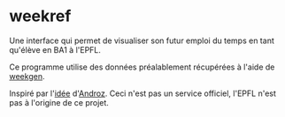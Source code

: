 # weekref

Une interface qui permet de visualiser son futur emploi du temps en tant qu'élève en BA1 à l'EPFL.

Ce programme utilise des données préalablement récupérées à l'aide de [weekgen](https://github.com/a2br/weekgen).

Inspiré par l'[idée](https://github.com/epfl-tools/epfl-weekbuilder) d'[Androz](https://github.com/Androz2091).
Ceci n'est pas un service officiel, l'EPFL n'est pas à l'origine de ce projet.
